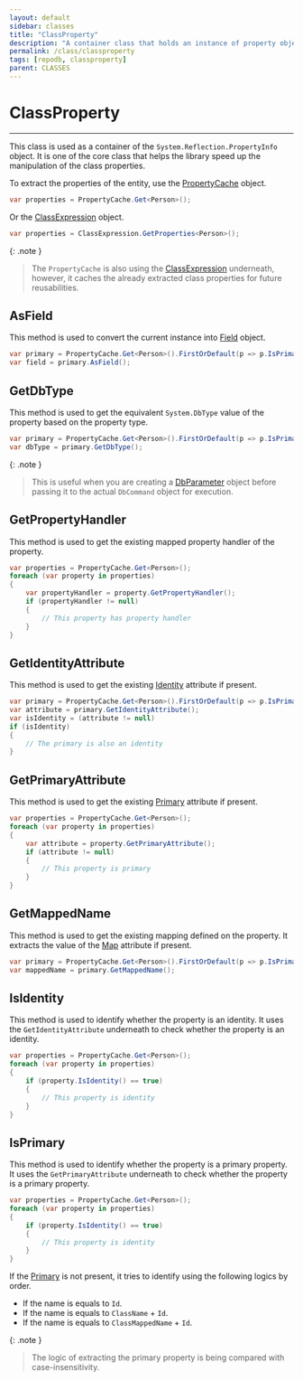 ```yaml
---
layout: default
sidebar: classes
title: "ClassProperty"
description: "A container class that holds an instance of property object. It also contains all the necesarry methods that is relevant to the current property object."
permalink: /class/classproperty
tags: [repodb, classproperty]
parent: CLASSES
---
```


# ClassProperty

---

This class is used as a container of the `System.Reflection.PropertyInfo` object. It is one of the core class that helps the library speed up the manipulation of the class properties.

To extract the properties of the entity, use the [PropertyCache](/cacher/propertycache) object.

```csharp
var properties = PropertyCache.Get<Person>();
```

Or the [ClassExpression](/class/classexpression) object.

```csharp
var properties = ClassExpression.GetProperties<Person>();
```

{: .note }
> The `PropertyCache` is also using the [ClassExpression](/class/classexpression) underneath, however, it caches the already extracted class properties for future reusabilities.

## AsField

This method is used to convert the current instance into [Field](/class/field) object.

```csharp
var primary = PropertyCache.Get<Person>().FirstOrDefault(p => p.IsPrimary() == true);
var field = primary.AsField();
```

## GetDbType

This method is used to get the equivalent `System.DbType` value of the property based on the property type.

```csharp
var primary = PropertyCache.Get<Person>().FirstOrDefault(p => p.IsPrimary() == true);
var dbType = primary.GetDbType();
```

{: .note }
> This is useful when you are creating a [DbParameter](https://learn.microsoft.com/en-us/dotnet/api/system.data.common.dbparameter?view=net-6.0) object before passing it to the actual `DbCommand` object for execution.

## GetPropertyHandler

This method is used to get the existing mapped property handler of the property.

```csharp
var properties = PropertyCache.Get<Person>();
foreach (var property in properties)
{
    var propertyHandler = property.GetPropertyHandler();
    if (propertyHandler != null)
    {
        // This property has property handler
    }
}
```

## GetIdentityAttribute

This method is used to get the existing [Identity](/attribute/identity) attribute if present.

```csharp
var primary = PropertyCache.Get<Person>().FirstOrDefault(p => p.IsPrimary() == true);
var attribute = primary.GetIdentityAttribute();
var isIdentity = (attribute != null)
if (isIdentity)
{
    // The primary is also an identity
}
```

## GetPrimaryAttribute

This method is used to get the existing [Primary](/attribute/primary) attribute if present.

```csharp
var properties = PropertyCache.Get<Person>();
foreach (var property in properties)
{
    var attribute = property.GetPrimaryAttribute();
    if (attribute != null)
    {
        // This property is primary
    }
}
```

## GetMappedName

This method is used to get the existing mapping defined on the property. It extracts the value of the [Map](/attribute/map) attribute if present.

```csharp
var primary = PropertyCache.Get<Person>().FirstOrDefault(p => p.IsPrimary() == true);
var mappedName = primary.GetMappedName();
```

## IsIdentity

This method is used to identify whether the property is an identity. It uses the `GetIdentityAttribute` underneath to check whether the property is an identity.

```csharp
var properties = PropertyCache.Get<Person>();
foreach (var property in properties)
{
    if (property.IsIdentity() == true)
    {
        // This property is identity
    }
}
```

## IsPrimary

This method is used to identify whether the property is a primary property. It uses the `GetPrimaryAttribute` underneath to check whether the property is a primary property.

```csharp
var properties = PropertyCache.Get<Person>();
foreach (var property in properties)
{
    if (property.IsIdentity() == true)
    {
        // This property is identity
    }
}
```

If the [Primary](/attribute/primary) is not present, it tries to identify using the following logics by order.

- If the name is equals to `Id`.
- If the name is equals to `ClassName` + `Id`.
- If the name is equals to `ClassMappedName` + `Id`.

{: .note }
> The logic of extracting the primary property is being compared with case-insensitivity.




